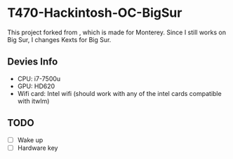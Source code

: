 # T470-Hackintosh-OC-BigSur

This project forked from [](), which is made for Monterey.
Since I still works on Big Sur, I changes Kexts for Big Sur.

## Devies Info

- CPU: i7-7500u
- GPU: HD620
- Wifi card: Intel wifi (should work with any of the intel cards compatible with itwlm)

## TODO

- [ ] Wake up
- [ ] Hardware key
